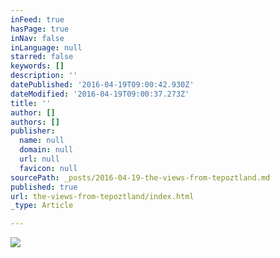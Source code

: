 ```yaml
---
inFeed: true
hasPage: true
inNav: false
inLanguage: null
starred: false
keywords: []
description: ''
datePublished: '2016-04-19T09:00:42.930Z'
dateModified: '2016-04-19T09:00:37.273Z'
title: ''
author: []
authors: []
publisher:
  name: null
  domain: null
  url: null
  favicon: null
sourcePath: _posts/2016-04-19-the-views-from-tepoztland.md
published: true
url: the-views-from-tepoztland/index.html
_type: Article

---
```

![](https://the-grid-user-content.s3-us-west-2.amazonaws.com/a672fc0d-a95c-4ad1-8bbb-d9d082069fb1.jpg)